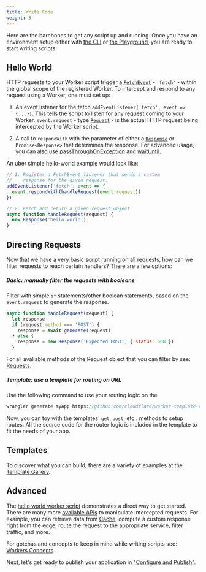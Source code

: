 ```yaml
---
title: Write Code
weight: 3
---
```


Here are the barebones to get any script up and running. Once you have an environment setup either with [the CLI](/quickstart/cli-setup) or [the Playground](/reference/tooling/playground), you are ready to start writing scripts.

## Hello World

HTTP requests to your Worker script trigger a [`FetchEvent`](/reference/runtime/apis/fetch/) - `'fetch'` - within the global scope of the registered Worker. To intercept and respond to any request using a Worker, one must set up:

1. An event listener for the fetch `addEventListener('fetch', event => {...})`. This tells the script to listen for any request coming to your Worker. `event.request` - type [`Request`](/runtime/apis/fetch#request) - is the actual HTTP request being intercepted by the Worker script.

2. A call to `respondWith` with the parameter of either a [`Response`](/reference/runtime/apis/fetch/#response) or `Promise<Response>` that determines the response. For advanced usage, you can also use [passThroughOnException](/reference/runtime/apis/fetch-event#methods) and [waitUntil](/reference/runtime/apis/fetch-event#methods).

An uber simple hello-world example would look like:

```javascript
// 1. Register a FetchEvent listener that sends a custom
//    response for the given request.
addEventListener('fetch', event => {
  event.respondWith(handleRequest(event.request))
})

// 2. Fetch and return a given request object
async function handleRequest(request) {
  new Response('hello world')
}
```

## Directing Requests

Now that we have a very basic script running on all requests, how can we filter requests to reach certain handlers? There are a few options:

##### Basic: manually filter the requests with booleans

Filter with simple `if` statements/other boolean statements, based on the `event.request` to generate the response.

```javascript
async function handleRequest(request) {
  let response
  if (request.method === 'POST') {
    response = await generate(request)
  } else {
    response = new Response('Expected POST', { status: 500 })
  }
```

For all avaliable methods of the Request object that you can filter by see: [Requests](/reference/runtime/apis/fetch#request).

##### Template: use a template for routing on URL

Use the following command to use your routing logic on the

```javascript
wrangler generate myApp https://github.com/cloudflare/worker-template-router
```

Now, you can toy with the templates' `get`, `post`, etc.. methods to setup routes. All the source code for the router logic is included in the template to fit the needs of your app.

## Templates

To discover what you can build, there are a variety of examples at the [Template Gallery](/templates/).

## Advanced

The [hello world worker script](/quickstart/write-code#hello-world) demonstrates a direct way to get started. There are many more [available APIs](/reference/runtime/apis) to manipulate intercepted requests. For example, you can retrieve data from [Cache](/reference/runtime/apis/cache), compute a custom response right from the edge, route the request to the appropriate service, filter traffic, and more.

For gotchas and concepts to keep in mind while writing scripts see: [Workers Concepts](/reference/workers-concepts).

Next, let's get ready to publish your application in ["Configure and Publish"](/quickstart/configure-and-publish).
